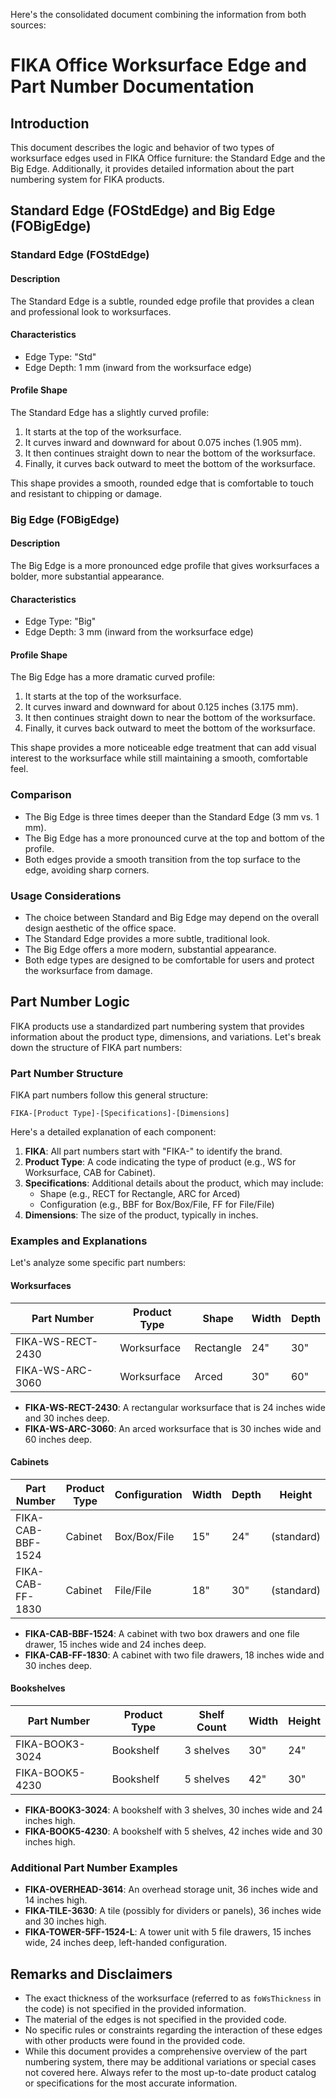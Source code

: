 Here's the consolidated document combining the information from both sources:

# FIKA Office Worksurface Edge and Part Number Documentation

## Introduction

This document describes the logic and behavior of two types of worksurface edges used in FIKA Office furniture: the Standard Edge and the Big Edge. Additionally, it provides detailed information about the part numbering system for FIKA products.

## Standard Edge (FOStdEdge) and Big Edge (FOBigEdge)

### Standard Edge (FOStdEdge)

#### Description

The Standard Edge is a subtle, rounded edge profile that provides a clean and professional look to worksurfaces.

#### Characteristics

- Edge Type: "Std"
- Edge Depth: 1 mm (inward from the worksurface edge)

#### Profile Shape

The Standard Edge has a slightly curved profile:
1. It starts at the top of the worksurface.
2. It curves inward and downward for about 0.075 inches (1.905 mm).
3. It then continues straight down to near the bottom of the worksurface.
4. Finally, it curves back outward to meet the bottom of the worksurface.

This shape provides a smooth, rounded edge that is comfortable to touch and resistant to chipping or damage.

### Big Edge (FOBigEdge)

#### Description

The Big Edge is a more pronounced edge profile that gives worksurfaces a bolder, more substantial appearance.

#### Characteristics

- Edge Type: "Big"
- Edge Depth: 3 mm (inward from the worksurface edge)

#### Profile Shape

The Big Edge has a more dramatic curved profile:
1. It starts at the top of the worksurface.
2. It curves inward and downward for about 0.125 inches (3.175 mm).
3. It then continues straight down to near the bottom of the worksurface.
4. Finally, it curves back outward to meet the bottom of the worksurface.

This shape provides a more noticeable edge treatment that can add visual interest to the worksurface while still maintaining a smooth, comfortable feel.

### Comparison

- The Big Edge is three times deeper than the Standard Edge (3 mm vs. 1 mm).
- The Big Edge has a more pronounced curve at the top and bottom of the profile.
- Both edges provide a smooth transition from the top surface to the edge, avoiding sharp corners.

### Usage Considerations

- The choice between Standard and Big Edge may depend on the overall design aesthetic of the office space.
- The Standard Edge provides a more subtle, traditional look.
- The Big Edge offers a more modern, substantial appearance.
- Both edge types are designed to be comfortable for users and protect the worksurface from damage.

## Part Number Logic

FIKA products use a standardized part numbering system that provides information about the product type, dimensions, and variations. Let's break down the structure of FIKA part numbers:

### Part Number Structure

FIKA part numbers follow this general structure:

```
FIKA-[Product Type]-[Specifications]-[Dimensions]
```

Here's a detailed explanation of each component:

1. **FIKA**: All part numbers start with "FIKA-" to identify the brand.
2. **Product Type**: A code indicating the type of product (e.g., WS for Worksurface, CAB for Cabinet).
3. **Specifications**: Additional details about the product, which may include:
   - Shape (e.g., RECT for Rectangle, ARC for Arced)
   - Configuration (e.g., BBF for Box/Box/File, FF for File/File)
4. **Dimensions**: The size of the product, typically in inches.

### Examples and Explanations

Let's analyze some specific part numbers:

#### Worksurfaces

| Part Number | Product Type | Shape | Width | Depth |
|-------------|--------------|-------|-------|-------|
| FIKA-WS-RECT-2430 | Worksurface | Rectangle | 24" | 30" |
| FIKA-WS-ARC-3060 | Worksurface | Arced | 30" | 60" |

- **FIKA-WS-RECT-2430**: A rectangular worksurface that is 24 inches wide and 30 inches deep.
- **FIKA-WS-ARC-3060**: An arced worksurface that is 30 inches wide and 60 inches deep.

#### Cabinets

| Part Number | Product Type | Configuration | Width | Depth | Height |
|-------------|--------------|---------------|-------|-------|--------|
| FIKA-CAB-BBF-1524 | Cabinet | Box/Box/File | 15" | 24" | (standard) |
| FIKA-CAB-FF-1830 | Cabinet | File/File | 18" | 30" | (standard) |

- **FIKA-CAB-BBF-1524**: A cabinet with two box drawers and one file drawer, 15 inches wide and 24 inches deep.
- **FIKA-CAB-FF-1830**: A cabinet with two file drawers, 18 inches wide and 30 inches deep.

#### Bookshelves

| Part Number | Product Type | Shelf Count | Width | Height |
|-------------|--------------|-------------|-------|--------|
| FIKA-BOOK3-3024 | Bookshelf | 3 shelves | 30" | 24" |
| FIKA-BOOK5-4230 | Bookshelf | 5 shelves | 42" | 30" |

- **FIKA-BOOK3-3024**: A bookshelf with 3 shelves, 30 inches wide and 24 inches high.
- **FIKA-BOOK5-4230**: A bookshelf with 5 shelves, 42 inches wide and 30 inches high.

### Additional Part Number Examples

- **FIKA-OVERHEAD-3614**: An overhead storage unit, 36 inches wide and 14 inches high.
- **FIKA-TILE-3630**: A tile (possibly for dividers or panels), 36 inches wide and 30 inches high.
- **FIKA-TOWER-5FF-1524-L**: A tower unit with 5 file drawers, 15 inches wide, 24 inches deep, left-handed configuration.

## Remarks and Disclaimers

- The exact thickness of the worksurface (referred to as `foWsThickness` in the code) is not specified in the provided information.
- The material of the edges is not specified in the provided code.
- No specific rules or constraints regarding the interaction of these edges with other products were found in the provided code.
- While this document provides a comprehensive overview of the part numbering system, there may be additional variations or special cases not covered here. Always refer to the most up-to-date product catalog or specifications for the most accurate information.